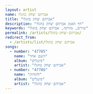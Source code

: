 ```yaml
---
layout: artist
name: אברהם יצחק בוזגלו
title: "אברהם יצחק בוזגלו"
description: "דף האמן אברהם יצחק בוזגלו"
keywords: "שירים, מוזיקה, אברהם יצחק בוזגלו"
permalink: /artists/אברהם-יצחק-בוזגלו/
redirect_from:
  - /artists/list/אברהם יצחק בוזגלו
songs:
  - number: "47785"
    name: "השם אחד"
    album: "סינגלים"
    artist: "אברהם יצחק בוזגלו"
  - number: "47786"
    name: "להודות"
    album: "סינגלים"
    artist: "אברהם יצחק בוזגלו"
---
```

